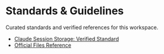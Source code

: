 # Standards & Guidelines

Curated standards and verified references for this workspace.

- [Claude Session Storage: Verified Standard](CLAUDE_SESSION_STORAGE_STANDARD.md)
- [Official Files Reference](CLAUDE_CODE_OFFICIAL_FILES.md)
